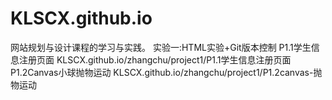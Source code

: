 # KLSCX.github.io

网站规划与设计课程的学习与实践。
实验一:HTML实验+Git版本控制
P1.1学生信息注册页面
KLSCX.github.io/zhangchu/project1/P1.1学生信息注册页面
P1.2Canvas小球抛物运动
KLSCX.github.io/zhangchu/project1/P1.2canvas-抛物运动
